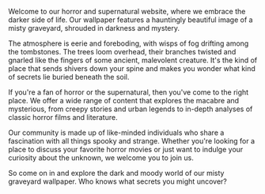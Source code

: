 <!--
Write me content for website with wallpaper "A dark and moody image of a misty graveyard for a horror or supernatural website"
-->

<!--font:Montserrat-->

Welcome to our horror and supernatural website, where we embrace the darker side of life. Our wallpaper features a hauntingly beautiful image of a misty graveyard, shrouded in darkness and mystery.

The atmosphere is eerie and foreboding, with wisps of fog drifting among the tombstones. The trees loom overhead, their branches twisted and gnarled like the fingers of some ancient, malevolent creature. It's the kind of place that sends shivers down your spine and makes you wonder what kind of secrets lie buried beneath the soil.

If you're a fan of horror or the supernatural, then you've come to the right place. We offer a wide range of content that explores the macabre and mysterious, from creepy stories and urban legends to in-depth analyses of classic horror films and literature.

Our community is made up of like-minded individuals who share a fascination with all things spooky and strange. Whether you're looking for a place to discuss your favorite horror movies or just want to indulge your curiosity about the unknown, we welcome you to join us.

So come on in and explore the dark and moody world of our misty graveyard wallpaper. Who knows what secrets you might uncover?
